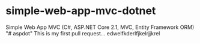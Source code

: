 # simple-web-app-mvc-dotnet
Simple Web App MVC (C#, ASP.NET Core 2.1, MVC, Entity Framework ORM)
"# aspdot" 
This is my first pull request...
edwelfkderlfjkelrjjkrel
